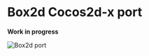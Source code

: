 # Box2d Cocos2d-x port 

**Work in progress**
 
![Box2d port](https://github.com/Souvik12345678/NewProject_5/assets/35128994/5e8a5b73-6a99-44f7-a219-0887e4807617)
